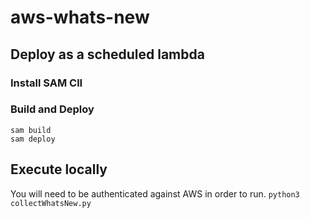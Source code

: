 # aws-whats-new

## Deploy as a scheduled lambda
### Install SAM ClI

### Build and Deploy
```
sam build
sam deploy
```
## Execute locally
You will need to be authenticated against AWS in order to run. 
`python3 collectWhatsNew.py` 